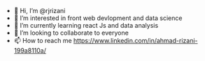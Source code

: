 - 👋 Hi, I’m @rjrizani
- 👀 I’m interested in front web devlopment and data science
- 🌱 I’m currently learning react Js and data analysis
- 💞️ I’m looking to collaborate to everyone
- 📫 How to reach me https://www.linkedin.com/in/ahmad-rizani-199a8110a/

<!---
rjrizani/rjrizani is a ✨ special ✨ repository because its `README.md` (this file) appears on your GitHub profile.
You can click the Preview link to take a look at your changes.
--->
